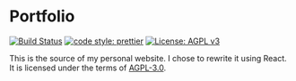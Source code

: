 # Portfolio

[![Build Status](https://img.shields.io/travis/hanselrd/portfolio.svg?style=flat-square)](https://travis-ci.org/hanselrd/portfolio)
[![code style: prettier](https://img.shields.io/badge/code_style-prettier-ff69b4.svg?style=flat-square)](https://github.com/prettier/prettier)
[![License: AGPL v3](https://img.shields.io/badge/License-AGPL%20v3-blue.svg?style=flat-square)](LICENSE)

This is the source of my personal website. I chose to rewrite it using React. It is licensed under the terms of [AGPL-3.0](LICENSE).
